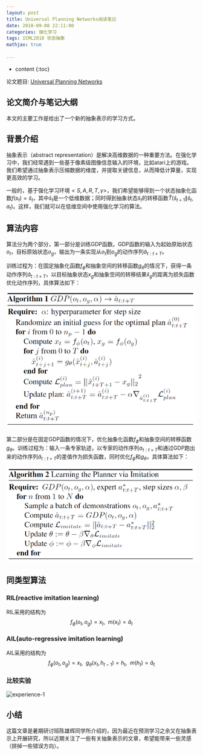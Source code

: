 ```yaml
---
layout: post
title: Universal Planning Networks阅读笔记
date: 2018-09-08 22:11:00
categories: 强化学习
tags: ICML2018 状态抽象
mathjax: true

---
```


* content
{:toc}

论文题目: [Universal Planning Networks](https://arxiv.org/pdf/1804.00645v1.pdf)

## 论文简介与笔记大纲

本文的主要工作是给出了一个新的抽象表示的学习方式。




## 背景介绍
抽象表示（abstract representation）是解决高维数据的一种重要方法。在强化学习中，我们经常遇到一些基于像素级图像信息输入的环境，比如atari上的游戏。我们希望通过抽象表示压缩数据的维度，并提取关键信息，从而降低计算量，实现更高效的学习。

一般的，基于强化学习环境$<S,A,R,T,\gamma>$，我们希望能够得到一个状态抽象化函数$f(s_t)=\hat{s}_t$，其中$\hat{s}_t$是一个低维数据；同时得到抽象状态$\hat{s}_t$的转移函数$\hat{T}(\hat{s}_{t+1} \| \hat{s}_t,a_t)$。这样，我们就可以在低维空间中使用强化学习的算法。

## 算法内容

算法分为两个部分，第一部分是训练GDP函数。GDP函数的输入为起始原始状态$o_t$，目标原始状态$o_g$，输出为一条实现从$o_t$到$o_g$的动作序列$\hat{a}_{t:t+T}$。

训练过程为：在固定抽象化函数$f_\phi$和抽象空间的转移函数$g_\theta$的情况下，获得一条动作序列$\hat{a}_{t:t+T}$，以目标抽象状态$x_g$和抽象空间的转移结果$\hat{x}_g$的距离为损失函数优化动作序列，具体算法如下：

![algo-1](\images\2018-9-8-Universal-Planning-Networks\2018-9-8-Universal-Planning-Networks-algo-1.png)

第二部分是在固定GDP函数的情况下，优化抽象化函数$f_\phi$和抽象空间的转移函数$g_\theta$。训练过程为：输入一条专家轨迹，以专家的动作序列$a_{t:t+T}$和通过GDP跑出来的动作序列$\hat{a}_{t:t+T}$的差值作为损失函数，同时优化$f_\phi$和$g_\theta$，具体算法如下：

![algo-2](\images\2018-9-8-Universal-Planning-Networks\2018-9-8-Universal-Planning-Networks-algo-2.png)

## 同类型算法
### RIL(reactive imitation learning)
RIL采用的结构为
$$
f_\phi(o_t,o_g)=x_t , \ \  
m(x_t)=\hat{a}_t
$$

### AIL(auto-regressive imitation learning)
AIL采用的结构为
$$
f_\phi(o_t,o_g)=x_t ,\ \ g_\theta(x_t,h_{t-1})=h_t, \ \ m(h_t)=\hat{a}_t
$$

### 比较实验
![experience-1](\images\2018-9-8-Universal-Planning-Networks\2018-9-8-Universal-Planning-Networks-expe-1.png)

## 小结
这篇文章是暑期研讨班陈雄辉同学所介绍的，因为最近在预测学习之余又在抽象表示上开展研究，所以近期关注了一些有关抽象表示的文章，希望能带来一些灵感（排掉一些错误方向）。


